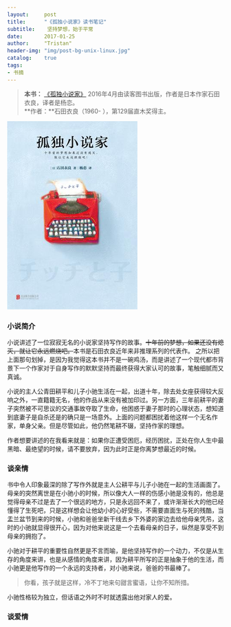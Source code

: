 ```yaml
---
layout:     post
title:      "《孤独小说家》读书笔记"
subtitle:    坚持梦想，始于平常
date:       2017-01-25
author:     "Tristan"
header-img: "img/post-bg-unix-linux.jpg"
catalog:    true
tags:
- 书摘 
---
```



>**本书：** [《孤独小说家》][1]  2016年4月由读客图书出版，作者是日本作家石田衣良，译者是杨恋。<br>
> **作者：**石田衣良（1960- ），第129届直木奖得主。

![孤独小说家](https://github.com/TristanHuang0501/TristanHuang0501.github.io/raw/master/img/in-post/post-lonelywriter.jpg)

### 小说简介
小说讲述了一位寂寂无名的小说家坚持写作的故事。~~十年前的梦想，如果还没有熄灭，就让它永远燃烧吧。~~本书是石田衣良近年来非推理系列的代表作。
之所以把上面那句划掉，是因为我觉得这本书并不是一碗鸡汤，而是讲述了一个现代都市背景下一个作家对于自身写作的默默坚持而最终获得大家认可的故事，笔触细腻而又真诚。

小说的主人公青田耕平和儿子小驰生活在一起，出道十年，除去处女座获得较大反响之外，一直籍籍无名，他的作品从来没有被加印过。另一方面，三年前耕平的妻子突然被不可思议的交通事故夺取了生命，他困惑于妻子那时的心理状态，想知道到底妻子是自杀还是的确只是一场意外。上面的问题都困扰着他这样一个无名作家，单身父亲。但是尽管如此，他仍然笔耕不辍，坚持作家的理想。

作者想要讲述的在我看来就是：如果你正遭受困厄，经历困扰，正处在你人生中最黑暗、最绝望的时候，请不要放弃，因为此时正是你离梦想最近的时候。

### 谈亲情
书中令人印象最深的除了写作外就是主人公耕平与儿子小驰在一起的生活画面了。母亲的突然离世是在小驰小的时候，所以像大人一样的伤感小驰是没有的，他总是觉得母亲不过是去了一个很远的地方，只是永远回不来了，或许渐渐长大的他已经懂得了生死吧，只是这样想会让他幼小的心好受些，不需要直面生与死的残酷，当盂兰盆节到来的时候，小驰和爸爸坐新干线去乡下外婆的家边去给他母亲凭吊，这时的小驰就显得很开心，因为对他来说这是一个去看母亲的日子，纵然是享受不到母亲的拥抱了。

小驰对于耕平的重要性自然更是不言而喻，是他坚持写作的一个动力，不仅是从生存的角度来讲，也是从感情的角度来讲，因为耕平所写的正是抽象于他的生活，而小驰更是他写作的一个永远的支持者，对小驰来说，爸爸的书最棒了。

> 你看，孩子就是这样，冷不丁地来句甜言蜜语，让你不知所措。

小驰性格较为独立，但话语之外时不时就透露出他对家人的爱。

### 谈爱情

[1]: https://read.douban.com/ebook/20091276/